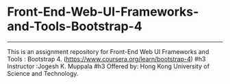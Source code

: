 # Front-End-Web-UI-Frameworks-and-Tools-Bootstrap-4
---
This is an assignment repository for Front-End Web UI Frameworks and Tools : Bootstrap 4. (https://www.coursera.org/learn/bootstrap-4)
#h3 Instructor :Jogesh K. Muppala
#h3 Offered by: Hong Kong University of Science and Technology.

